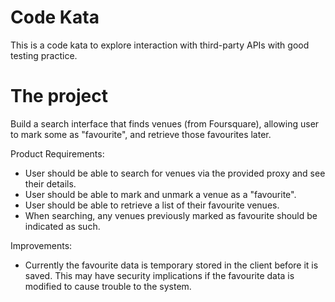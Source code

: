# Code Kata

This is a code kata to explore interaction with third-party APIs with good testing practice.

# The project

Build a search interface that finds venues (from Foursquare), allowing user to mark some as "favourite", and retrieve those favourites later.

Product Requirements:

* User should be able to search for venues via the provided proxy and see their details.
* User should be able to mark and unmark a venue as a "favourite".
* User should be able to retrieve a list of their favourite venues.
* When searching, any venues previously marked as favourite should be indicated as such.

Improvements:

* Currently the favourite data is temporary stored in the client before it is saved. This may have security implications if the favourite data is modified to cause trouble to the system.



